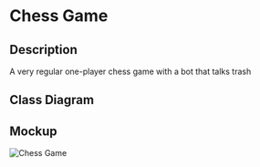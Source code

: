 # Chess Game

## Description
A very regular one-player chess game with a bot that talks trash
## Class Diagram

## Mockup
![Chess Game](https://github.com/SlySlinky/Games/blob/main/images/ChessMenuOutline.png?raw=true)
